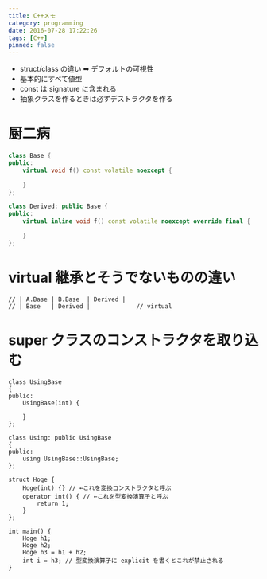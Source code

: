 ```yaml
---
title: C++メモ
category: programming
date: 2016-07-28 17:22:26
tags: [C++]
pinned: false
---
```


- struct/class の違い ➡︎ デフォルトの可視性
- 基本的にすべて値型
- const は signature に含まれる
- 抽象クラスを作るときは必ずデストラクタを作る

# 厨二病

```cpp
class Base {
public:
    virtual void f() const volatile noexcept {

    }
};

class Derived: public Base {
public:
    virtual inline void f() const volatile noexcept override final {

    }
};
```

# virtual 継承とそうでないものの違い

```
// | A.Base | B.Base  | Derived |
// | Base   | Derived |             // virtual
```

# super クラスのコンストラクタを取り込む

```
class UsingBase
{
public:
    UsingBase(int) {

    }
};

class Using: public UsingBase
{
public:
    using UsingBase::UsingBase;
};

```

```
struct Hoge {
    Hoge(int) {} // ←これを変換コンストラクタと呼ぶ
    operator int() { // ←これを型変換演算子と呼ぶ
        return 1;
    }
};

int main() {
    Hoge h1;
    Hoge h2;
    Hoge h3 = h1 + h2;
    int i = h3; // 型変換演算子に explicit を書くとこれが禁止される
}
```
